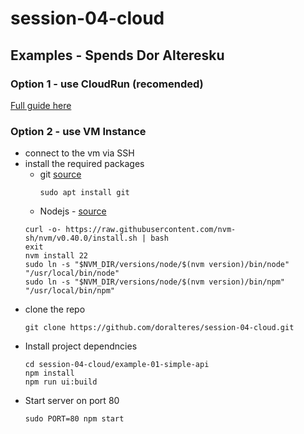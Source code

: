 # session-04-cloud

## Examples - Spends Dor Alteresku

### Option 1 - use CloudRun (recomended)

[Full guide here](https://cloud.google.com/run/docs/deploying)

### Option 2 - use VM Instance

- connect to the vm via SSH
- install the required packages
  - git [source](https://www.digitalocean.com/community/tutorials/how-to-install-git-on-ubuntu-20-04)
    ```shell
    sudo apt install git
    ```
  - Nodejs - [source](https://nodejs.org/en/download/package-manager)
  ```shell
  curl -o- https://raw.githubusercontent.com/nvm-sh/nvm/v0.40.0/install.sh | bash
  exit
  nvm install 22
  sudo ln -s "$NVM_DIR/versions/node/$(nvm version)/bin/node" "/usr/local/bin/node"
  sudo ln -s "$NVM_DIR/versions/node/$(nvm version)/bin/npm" "/usr/local/bin/npm"
  ```
- clone the repo
  ```shell
  git clone https://github.com/doralteres/session-04-cloud.git
  ```
- Install project dependncies
  ```shell
  cd session-04-cloud/example-01-simple-api
  npm install
  npm run ui:build
  ```
- Start server on port 80
  ```shell
  sudo PORT=80 npm start
  ```
